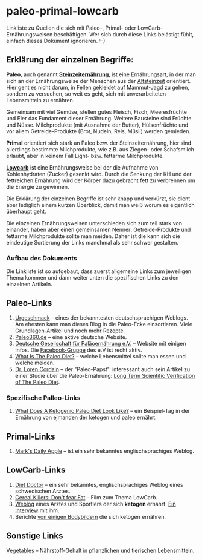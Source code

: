 paleo-primal-lowcarb
====================

Linkliste zu Quellen die sich mit Paleo-, Primal- oder LowCarb-Ernährungsweisen beschäftigen. Wer sich durch diese Links belästigt fühlt, einfach dieses Dokument ignorieren. :-)

## Erklärung der einzelnen Begriffe:

**Paleo**, auch genannt [**Steinzeiternährung**](http://de.wikipedia.org/wiki/Steinzeitern%C3%A4hrung), ist eine Ernährungsart, in der man sich an der Ernährungsweise der Menschen aus der [Altsteinzeit](http://de.wikipedia.org/wiki/Altsteinzeit) orientiert. Hier geht es nicht darum, in Fellen gekleidet auf Mammut-Jagd zu gehen, sondern zu versuchen, so weit es geht, sich mit unverarbeiteten Lebensmitteln zu ernähren.

Gemeinsam mit viel Gemüse, stellen gutes Fleisch, Fisch, Meeresfrüchte und Eier das Fundament dieser Ernährung. Weitere Bausteine sind Früchte und Nüsse. Milchprodukte (mit Ausnahme der Butter), Hülsenfrüchte und vor allem Getreide-Produkte (Brot, Nudeln, Reis, Müsli) werden gemieden.

**Primal** orientiert sich stark an Paleo bzw. der Steinzeiternährung, hier sind allerdings bestimmte Milchprodukte, wie z.B. aus Ziegen- oder Schafsmilch erlaubt, aber in keinem Fall Light- bzw. fettarme Milchprodukte.

[**Lowcarb**](http://de.wikipedia.org/wiki/Low-Carb) ist eine Ernährungsweise bei der die Aufnahme von Kohlenhydraten (Zucker) gesenkt wird. Durch die Senkung der KH und der fettreichen Ernährung wird der Körper dazu gebracht fett zu verbrennen um die Energie zu gewinnen.

Die Erklärung der einzelnen Begriffe ist sehr knapp und verkürzt, sie dient aber lediglich einem kurzen Überblick, damit man weiß worum es eigentlich überhaupt geht.

Die einzelnen Ernährungsweisen unterschieden sich zum teil stark von einander, haben aber einen gemeinsamen Nenner: Getreide-Produkte und fettarme Milchprodukte sollte man meiden. Daher ist die kann sich die eindeutige Sortierung der Links manchmal als sehr schwer gestalten.

### Aufbau des Dokuments

Die Linkliste ist so aufgebaut, dass zuerst allgemeine Links zum jeweiligen Thema kommen und dann weiter unten die spezifischen Links zu den einzelnen Artikeln.

## Paleo-Links

1. [Urgeschmack](http://www.urgeschmack.de) – eines der bekanntesten deutschsprachigen Weblogs. Am ehesten kann man dieses Blog in die Paleo-Ecke einsortieren. Viele Grundlagen-Artikel und noch mehr Rezepte.
2. [Paleo360.de](http://www.paleo360.de) – eine aktive deutsche Website.
3. [Deutsche Gesellschaft für Paläoernährung e.V.](http://palaeo-gesellschaft.de) – Website mit einigen Infos. Die [Facebook-Gruppe](https://www.facebook.com/groups/255817637868947/) des e.V ist recht aktiv.
4. [What Is The Paleo Diet?](http://robbwolf.com/what-is-the-paleo-diet/) – welche Lebensmittel sollte man essen und welche meiden.
5. [Dr. Loren Cordain](http://thepaleodiet.com) – der "Paleo-Papst". interessant auch sein Artikel zu einer Studie über die Paleo-Ernährung: [Long Term Scientific Verification of The Paleo Diet](http://thepaleodiet.com/long-term-scientific-verification-of-the-paleo-diet/).

### Spezifische Palleo-Links

1. [What Does A Ketogenic Paleo Diet Look Like?](http://www.paleoplan.com/2012/09-24/what-does-a-ketogenic-paleo-diet-look-like/) – ein Beispiel-Tag in der Ernährung von ejmanden der ketogen und paleo ernährt.

## Primal-Links

1. [Mark's Daily Apple](http://www.marksdailyapple.com) – ist ein sehr bekanntes englischsprachiges Weblog.

## LowCarb-Links

1. [Diet Doctor](http://www.dietdoctor.com) – ein sehr bekanntes, englischsprachiges Weblog eines schwedischen Arztes.
2. [Cereal Killers: Don't fear Fat](http://www.cerealkillersmovie.com) – Film zum Thema LowCarb.
3. [Weblog](http://eatingacademy.com/dr-peter-attia) eines Arztes und Sportlers der sich **ketogen** ernährt. [Ein Interview](http://asweetlife.org/feature/the-ketogenic-diet-and-peter-attias-war-on-insulin/) mit ihm.
4. Berichte [von einigen Bodybildern](http://clearbreakthrough.com/keto-bodybuilding/keto-diet-bodybuilding-tips-and-tricks-to-a-rip-body-with-the-keto-diet/) die sich ketogen ernähren.

## Sonstige Links

[Vegetables](http://diagnosisdiet.com/food/vegetables/) – Nährstoff-Gehalt in pflanzlichen und tierischen Lebensmitteln.
